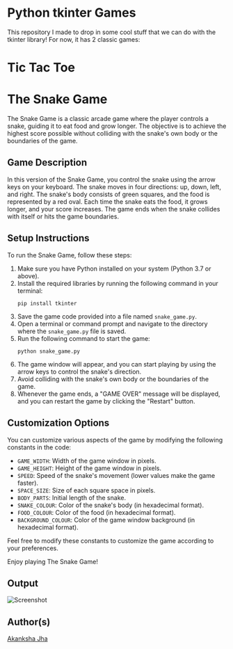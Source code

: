 # Python tkinter Games

This repository I made to drop in some cool stuff that we can do with the tkinter library! 
For now, it has 2 classic games:

# Tic Tac Toe

# The Snake Game

The Snake Game is a classic arcade game where the player controls a snake, guiding it to eat food and grow longer. The objective is to achieve the highest score possible without colliding with the snake's own body or the boundaries of the game.

## Game Description
In this version of the Snake Game, you control the snake using the arrow keys on your keyboard. The snake moves in four directions: up, down, left, and right. The snake's body consists of green squares, and the food is represented by a red oval. Each time the snake eats the food, it grows longer, and your score increases. The game ends when the snake collides with itself or hits the game boundaries.

## Setup Instructions
To run the Snake Game, follow these steps:

1. Make sure you have Python installed on your system (Python 3.7 or above).
2. Install the required libraries by running the following command in your terminal:
   ```
   pip install tkinter
   ```
3. Save the game code provided into a file named `snake_game.py`.
4. Open a terminal or command prompt and navigate to the directory where the `snake_game.py` file is saved.
5. Run the following command to start the game:
   ```
   python snake_game.py
   ```
6. The game window will appear, and you can start playing by using the arrow keys to control the snake's direction.
7. Avoid colliding with the snake's own body or the boundaries of the game.
8. Whenever the game ends, a "GAME OVER" message will be displayed, and you can restart the game by clicking the "Restart" button.

## Customization Options
You can customize various aspects of the game by modifying the following constants in the code:

- `GAME_WIDTH`: Width of the game window in pixels.
- `GAME_HEIGHT`: Height of the game window in pixels.
- `SPEED`: Speed of the snake's movement (lower values make the game faster).
- `SPACE_SIZE`: Size of each square space in pixels.
- `BODY_PARTS`: Initial length of the snake.
- `SNAKE_COLOUR`: Color of the snake's body (in hexadecimal format).
- `FOOD_COLOUR`: Color of the food (in hexadecimal format).
- `BACKGROUND_COLOUR`: Color of the game window background (in hexadecimal format).

Feel free to modify these constants to customize the game according to your preferences.

Enjoy playing The Snake Game!

## Output
![Screenshot](https://github.com/Akanksha-202/Python-tkinter-Games/raw/master/path/to/Screenshot%202023-05-25%20122921.png)


## Author(s)

[Akanksha Jha](https://github.com/Akanksha-202) 
